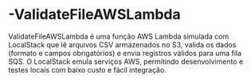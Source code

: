 # -ValidateFileAWSLambda
ValidateFileAWSLambda é uma função AWS Lambda simulada com LocalStack que lê arquivos CSV armazenados no S3, valida os dados (formato e campos obrigatórios) e envia registros válidos para uma fila SQS. O LocalStack emula serviços AWS, permitindo desenvolvimento e testes locais com baixo custo e fácil integração.

